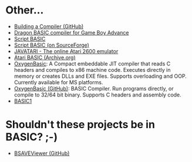 # Other...

- [Building a Compiler (GitHub)](https://github.com/terrajobst/minsk)
- [Dragon BASIC compiler for Game Boy Advance](https://github.com/uli/dragonbasic)
- [Script BASIC](https://www.scriptbasic.org/)
- [Script BASIC (on SourceForge)](https://sourceforge.net/projects/scriptbasic/)
- [JAVATARI - The online Atari 2600 emulator](http://javatari.org/)
- [Atari BASIC (Archive.org)](https://archive.org/search.php?query=atari%20basic)
- [OxygenBasic](https://www.oxygenbasic.org/): A Compact embeddable JIT compiler that reads C headers and compiles to x86 machine code. Executes directly in memory or creates DLLs and EXE files. Supports overloading and OOP. Currently available for MS platforms. 
- [OxygenBasic (GitHub)](https://github.com/Charles-Pegge/OxygenBasic): BASIC Compiler. Run programs directly, or compile to 32/64 bit binary.  Supports C headers and assembly code.
- [BASIC1](http://www.sydneysmith.com/wordpress/basic1/?fbclid=IwAR3ZQ-9yryCDGDKrC4pQWdZBB8oNKw-DN6U6xB9zMXgKFk8V6_s7sb2mPcU)

# Shouldn't these projects be in BASIC? ;-)

- [BSAVEViewer (GitHub)](https://github.com/ChainedLupine/BSAVEViewer)
